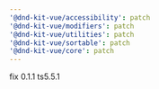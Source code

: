 ```yaml
---
'@dnd-kit-vue/accessibility': patch
'@dnd-kit-vue/modifiers': patch
'@dnd-kit-vue/utilities': patch
'@dnd-kit-vue/sortable': patch
'@dnd-kit-vue/core': patch
---
```


fix 0.1.1 ts5.5.1
